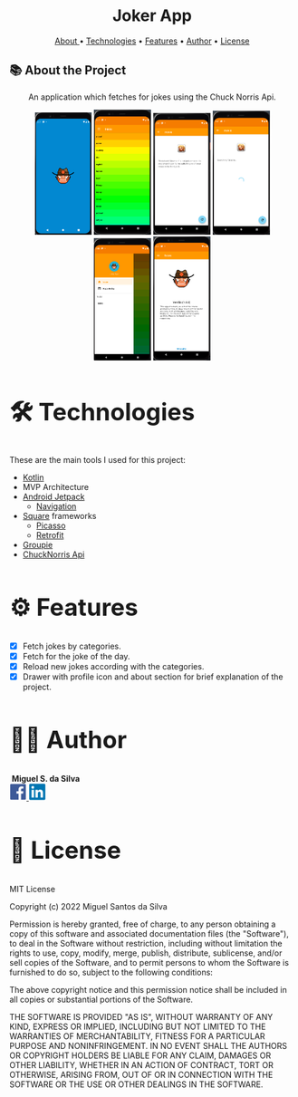 <h1 align="center">Joker App</h1>
<p align="center">
  <a href="#about">About </a> •
  <a href="#tech">Technologies</a> •
  <a href="#features">Features</a> •
  <a href="#author">Author</a> •
  <a href="#license">License</a>
</p>

<a name="about"> <h2> 📚 About the Project</h2> </a> 
<p align="center"> An application which fetches for jokes using the Chuck Norris Api. </p>
<p align="center">

 <img src="https://github.com/Miguel1138/Joker-App/blob/master/screenshots/Splash.PNG" width="20%">
 <img src="https://github.com/Miguel1138/Joker-App/blob/master/screenshots/home.PNG" width="20%">
 <img src="https://github.com/Miguel1138/Joker-App/blob/master/screenshots/Joke.PNG" width="20%">
 <img src="https://github.com/Miguel1138/Joker-App/blob/master/screenshots/loading_joke.PNG" width="20%">
 <img src="https://github.com/Miguel1138/Joker-App/blob/master/screenshots/drawer.PNG" width="20%">
 <img src="https://github.com/Miguel1138/Joker-App/blob/master/screenshots/about.PNG" width="20%">
</p>


<a name="tech"> <h2>🛠️ Technologies</h2> </a>
==========================================
These are the main tools I used for this project:

- [Kotlin](https://kotlinlang.org)
- MVP Architecture
- [Android Jetpack](https://developer.android.com/jetpack/getting-started)
    - [Navigation](https://developer.android.com/guide/navigation)
- [Square](https://github.com/square) frameworks
    - [Picasso](https://square.github.io/picasso/)
    - [Retrofit](https://square.github.io/retrofit/)
- [Groupie](https://github.com/lisawray/groupie)
- [ChuckNorris Api](https://api.chucknorris.io)

<a name="features"> <h2> ⚙️ Features </h2> </a>
============================================

- [x] Fetch jokes by categories.
- [x] Fetch for the joke of the day.
- [x] Reload new jokes according with the categories.
- [x] Drawer with profile icon and about section for brief explanation of the project.

<a name="author"><h2>🙋‍♂️ Author </h2></a>
======================================
 <img src="https://avatars.githubusercontent.com/u/70017626?v=4" width="100px;" alt=""/>
 <b>Miguel S. da Silva </b>
 <br>
 <div>
  <a href="https://www.facebook.com/miguel.santosdasilva.963" target="_blank">   
    <img width=30 height=30 src="https://github.com/devicons/devicon/blob/master/icons/facebook/facebook-original.svg">
  </a> 
  <a href="https://www.linkedin.com/in/miguel-santos-da-silva-415605192" target="_blank">
    <img align="bottom" height="30" width="30" src="https://github.com/devicons/devicon/blob/master/icons/linkedin/linkedin-original.svg">
  </a>
</div>

<a name="license"><h2> 📜 License </h2> </a>
=========================================
MIT License

Copyright (c) 2022 Miguel Santos da Silva

Permission is hereby granted, free of charge, to any person obtaining a copy of this software and
associated documentation files (the "Software"), to deal in the Software without restriction,
including without limitation the rights to use, copy, modify, merge, publish, distribute,
sublicense, and/or sell copies of the Software, and to permit persons to whom the Software is
furnished to do so, subject to the following conditions:

The above copyright notice and this permission notice shall be included in all copies or substantial
portions of the Software.

THE SOFTWARE IS PROVIDED "AS IS", WITHOUT WARRANTY OF ANY KIND, EXPRESS OR IMPLIED, INCLUDING BUT
NOT LIMITED TO THE WARRANTIES OF MERCHANTABILITY, FITNESS FOR A PARTICULAR PURPOSE AND
NONINFRINGEMENT. IN NO EVENT SHALL THE AUTHORS OR COPYRIGHT HOLDERS BE LIABLE FOR ANY CLAIM, DAMAGES
OR OTHER LIABILITY, WHETHER IN AN ACTION OF CONTRACT, TORT OR OTHERWISE, ARISING FROM, OUT OF OR IN
CONNECTION WITH THE SOFTWARE OR THE USE OR OTHER DEALINGS IN THE SOFTWARE.